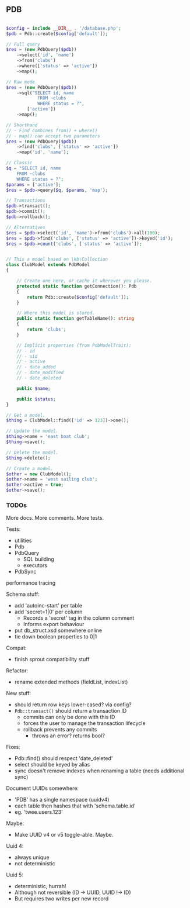 
## PDB


```php

$config = include __DIR__ . '/database.php';
$pdb = Pdb::create($config['default']);

// Full query
$res = (new PdbQuery($pdb))
    ->select('id', 'name')
    ->from('clubs')
    ->where(['status' => 'active'])
    ->map();

// Raw mode
$res = (new PdbQuery($pdb))
    ->sql("SELECT id, name
            FROM ~clubs
            WHERE status = ?",
        ['active'])
    ->map();

// Shorthand
// - Find combines from() + where()
// - map() can accept two parameters
$res = (new PdbQuery($pdb))
    ->find('clubs', ['status' => 'active'])
    ->map('id', 'name');

// Classic
$q = "SELECT id, name
    FROM ~clubs
    WHERE status = ?";
$params = ['active'];
$res = $pdb->query($q, $params, 'map');

// Transactions
$pdb->transact();
$pdb->commit();
$pdb->rollback();

// Alternatives
$res = $pdb->select('id', 'name')->from('clubs')->all(100);
$res = $pdb->find('clubs', ['status' => 'active'])->keyed('id');
$res = $pdb->count('clubs', ['status' => 'active']);


// This a model based on \kb\Collection
class ClubModel extends PdbModel
{

    // Create one here, or cache it wherever you please.
    protected static function getConnection(): Pdb
    {
        return Pdb::create($config['default']);
    }

    // Where this model is stored.
    public static function getTableName(): string
    {
        return 'clubs';
    }

    // Implicit properties (from PdbModelTrait):
    // - id
    // - uid
    // - active
    // - date_added
    // - date_modified
    // - date_deleted

    public $name;

    public $status;
}

// Get a model.
$thing = ClubModel::find(['id' => 123])->one();

// Update the model.
$thing->name = 'east boat club';
$thing->save();

// Delete the model.
$thing->delete();

// Create a model.
$other = new ClubModel();
$other->name = 'west sailing club';
$other->active = true;
$other->save();

```


### TODOs

More docs. More comments. More tests.

Tests:
- utilities
- Pdb
- PdbQuery
  - SQL building
  - executors
- PdbSync

performance tracing

Schema stuff:
- add 'autoinc-start' per table
- add 'secret=1|0' per column
  - Records a 'secret' tag in the column comment
  - Informs export behaviour
- put db_struct.xsd somewhere online
- tie down boolean properties to 0|1

Compat:
- finish sprout compatibility stuff

Refactor:
- rename extended methods (fieldList, indexList)

New stuff:
- should return row keys lower-cased? via config?
- `Pdb::transact()` should return a transaction ID
  - commits can only be done with this ID
  - forces the user to manage the transaction lifecycle
  - rollback prevents any commits
    - throws an error? returns bool?

Fixes:
- Pdb::find() should respect 'date_deleted'
- select should be keyed by alias
- sync doesn't remove indexes when renaming a table (needs additional sync)

Document UUIDs somewhere:
- 'PDB' has a single namespace (uuidv4)
- each table then hashes that with 'schema.table.id'
- eg. 'twee.users.123'

Maybe:
- Make UUID v4 or v5 toggle-able. Maybe.

Uuid 4:
 - always unique
 - not deterministic

Uuid 5:
 - deterministic, hurrah!
 - Although not reversible (ID -> UUID, UUID !-> ID)
 - But requires two writes per new record

